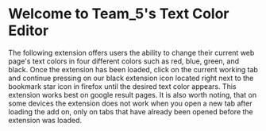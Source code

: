# Welcome to Team_5's Text Color Editor  

The following extension offers users the ability to change their current web page's text colors in four different colors such as red, blue, green, and black. Once the extension has been loaded, click on the current working tab and continue pressing on our black extension icon located right next to the bookmark star icon in firefox until the desired text color appears. This extension works best on google result pages. It is also worth noting, that on some devices the extension does not work when you open a new tab after loading the add on, only on tabs that have already been opened before the extension was loaded.   
